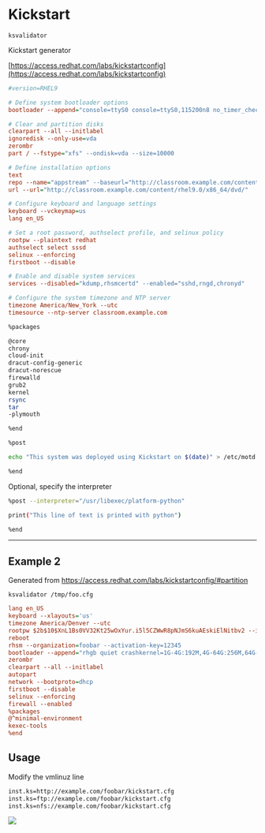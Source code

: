 # Kickstart


`ksvalidator`

Kickstart generator

[https://access.redhat.com/labs/kickstartconfig](https://access.redhat.com/labs/kickstartconfig)




```ini
#version=RHEL9

# Define system bootloader options
bootloader --append="console=ttyS0 console=ttyS0,115200n8 no_timer_check net.ifnames=0  crashkernel=auto" --location=mbr --timeout=1 --boot-drive=vda

# Clear and partition disks
clearpart --all --initlabel
ignoredisk --only-use=vda
zerombr
part / --fstype="xfs" --ondisk=vda --size=10000

# Define installation options
text
repo --name="appstream" --baseurl="http://classroom.example.com/content/rhel9.0/x86_64/dvd/AppStream/"
url --url="http://classroom.example.com/content/rhel9.0/x86_64/dvd/"

# Configure keyboard and language settings
keyboard --vckeymap=us
lang en_US

# Set a root password, authselect profile, and selinux policy
rootpw --plaintext redhat
authselect select sssd
selinux --enforcing
firstboot --disable

# Enable and disable system services
services --disabled="kdump,rhsmcertd" --enabled="sshd,rngd,chronyd"

# Configure the system timezone and NTP server
timezone America/New_York --utc
timesource --ntp-server classroom.example.com
```


```bash
%packages

@core
chrony
cloud-init
dracut-config-generic
dracut-norescue
firewalld
grub2
kernel
rsync
tar
-plymouth

%end
```

```bash
%post

echo "This system was deployed using Kickstart on $(date)" > /etc/motd

%end
```

Optional, specify the interpreter

```bash
%post --interpreter="/usr/libexec/platform-python"

print("This line of text is printed with python")

%end
```

---

## Example 2

Generated from https://access.redhat.com/labs/kickstartconfig/#partition

`ksvalidator /tmp/foo.cfg`

```ini
lang en_US
keyboard --xlayouts='us'
timezone America/Denver --utc
rootpw $2b$10$XnL1Bs0VV32Kt25wOxYur.i5l5CZWwR8pNJmS6kuAEskiElNitbv2 --iscrypted
reboot
rhsm --organization=foobar --activation-key=12345
bootloader --append="rhgb quiet crashkernel=1G-4G:192M,4G-64G:256M,64G-:512M"
zerombr
clearpart --all --initlabel
autopart
network --bootproto=dhcp
firstboot --disable
selinux --enforcing
firewall --enabled
%packages
@^minimal-environment
kexec-tools
%end
```



## Usage

Modify the vmlinuz line


```bash
inst.ks=http://example.com/foobar/kickstart.cfg
inst.ks=ftp://example.com/foobar/kickstart.cfg
inst.ks=nfs://example.com/foobar/kickstart.cfg
```

![](https://rol.redhat.com/rol/static/static_file_cache/rh134-9.0/kickstart/boot-kickstart.png)

